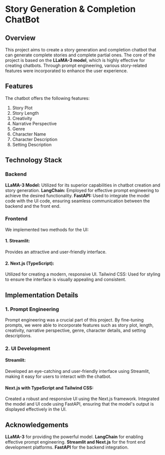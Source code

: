 # Story Generation & Completion ChatBot

## Overview
  This project aims to create a story generation and completion chatbot that can generate complete stories and complete partial ones. The core of the project is based on the 
  **LLaMA-3 model**, which is highly effective for creating chatbots. Through prompt engineering, various story-related features were incorporated to enhance the user 
  experience.

## Features
  The chatbot offers the following features:
  
  1. Story Plot
  2. Story Length
  3. Creativity
  4. Narrative Perspective
  5. Genre
  6. Character Name
  7. Character Description
  8. Setting Description

  
## Technology Stack
  
  ### Backend
  **LLaMA-3 Model:** Utilized for its superior capabilities in chatbot creation and story generation.
  **LangChain:** Employed for effective prompt engineering to achieve the desired functionality.
  **FastAPI:** Used to integrate the model code with the UI code, ensuring seamless communication between the backend and the front end.
  
  ### Frontend
  We implemented two methods for the UI:
  
  #### 1. Streamlit:
  Provides an attractive and user-friendly interface.
  
  #### 2. Next.js (TypeScript):
  Utilized for creating a modern, responsive UI.
  Tailwind CSS: Used for styling to ensure the interface is visually appealing and consistent.
  
  ## Implementation Details
  
  ### 1. Prompt Engineering
  Prompt engineering was a crucial part of this project. By fine-tuning prompts, we were able to incorporate features such as story plot, length, creativity, narrative 
  perspective, genre, character details, and setting descriptions.
  
  ### 2. UI Development

  #### Streamlit:
  Developed an eye-catching and user-friendly interface using Streamlit, making it easy for users to interact with the chatbot.

  #### Next.js with TypeScript and Tailwind CSS:
  Created a robust and responsive UI using the Next.js framework.
  Integrated the model and UI code using FastAPI, ensuring that the model's output is displayed effectively in the UI.

## Acknowledgements
  **LLaMA-3** for providing the powerful model.
  **LangChain** for enabling effective prompt engineering.
  **Streamlit and Next.js** for the front end development platforms.
  **FastAPI** for the backend integration.

